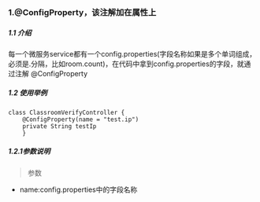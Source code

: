 ### 1.@ConfigProperty，该注解加在属性上
##### 1.1 介绍
每一个微服务service都有一个config.properties(字段名称如果是多个单词组成，必须是.分隔，比如room.count)，在代码中拿到config.properties的字段，就通过注解
@ConfigProperty
##### 1.2 使用举例
```$xslt
class ClassroomVerifyController {
    @ConfigProperty(name = "test.ip")
    private String testIp
    }
```
##### 1.2.1参数说明
> 参数
- name:config.properties中的字段名称